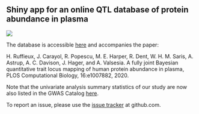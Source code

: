 ## Shiny app for an online QTL database of protein abundance in plasma

[![](https://img.shields.io/badge/doi-10.1371/journal.pcbi.1007882-blue.svg)](https://doi.org/10.1371/journal.pcbi.1007882)

The database is accessible [here](https://locus-pqtl.epfl.ch/db/) and accompanies the paper:

H. Ruffieux, J. Carayol, R. Popescu, M. E. Harper, R. Dent, W. H. M. Saris, A. Astrup, A. C. Davison, J. Hager, and A. Valsesia. A fully joint Bayesian quantitative trait locus mapping of human protein abundance in plasma, PLOS Computational Biology, 16:e1007882, 2020.

Note that the univariate analysis summary statistics of our study are now also listed in the GWAS Catalog [here](https://www.ebi.ac.uk/gwas/search?query=32492067).

To report an issue, please use the [issue tracker](https://github.com/hruffieux/shiny-pqtl/issues) at github.com.